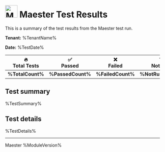 ﻿# <img src="https://maester.dev/img/logo.svg" alt="Maester logo" height="40" width="40" /> Maester Test Results

This is a summary of the test results from the Maester test run.

**Tenant:** %TenantName%

**Date:** %TestDate%

| 🔥 <br/> Total Tests | ✅ <br/> Passed  | ❌ <br/> Failed | ❔ <br/> Not Run |
|:-:|:-:|:-:|:-:|
| **%TotalCount%** | **%PassedCount%** | **%FailedCount%** |**%NotRunCount%** |


## Test summary

%TestSummary%

## Test details

%TestDetails%

___
Maester %ModuleVersion%
